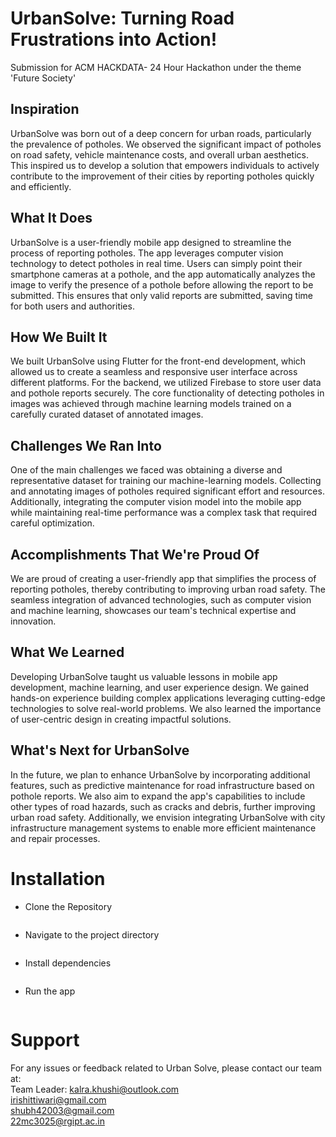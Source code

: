 # UrbanSolve: Turning Road Frustrations into Action!

Submission for ACM HACKDATA- 24 Hour Hackathon under the theme 'Future Society'

## Inspiration
UrbanSolve was born out of a deep concern for urban roads, particularly the prevalence of potholes. We observed the significant impact of potholes on road safety, vehicle maintenance costs, and overall urban aesthetics. This inspired us to develop a solution that empowers individuals to actively contribute to the improvement of their cities by reporting potholes quickly and efficiently.

## What It Does
UrbanSolve is a user-friendly mobile app designed to streamline the process of reporting potholes. The app leverages computer vision technology to detect potholes in real time. Users can simply point their smartphone cameras at a pothole, and the app automatically analyzes the image to verify the presence of a pothole before allowing the report to be submitted. This ensures that only valid reports are submitted, saving time for both users and authorities.

## How We Built It
We built UrbanSolve using Flutter for the front-end development, which allowed us to create a seamless and responsive user interface across different platforms. For the backend, we utilized Firebase to store user data and pothole reports securely. The core functionality of detecting potholes in images was achieved through machine learning models trained on a carefully curated dataset of annotated images.

## Challenges We Ran Into
One of the main challenges we faced was obtaining a diverse and representative dataset for training our machine-learning models. Collecting and annotating images of potholes required significant effort and resources. Additionally, integrating the computer vision model into the mobile app while maintaining real-time performance was a complex task that required careful optimization.

## Accomplishments That We're Proud Of
We are proud of creating a user-friendly app that simplifies the process of reporting potholes, thereby contributing to improving urban road safety. The seamless integration of advanced technologies, such as computer vision and machine learning, showcases our team's technical expertise and innovation.

## What We Learned
Developing UrbanSolve taught us valuable lessons in mobile app development, machine learning, and user experience design. We gained hands-on experience building complex applications leveraging cutting-edge technologies to solve real-world problems. We also learned the importance of user-centric design in creating impactful solutions.

## What's Next for UrbanSolve
In the future, we plan to enhance UrbanSolve by incorporating additional features, such as predictive maintenance for road infrastructure based on pothole reports. We also aim to expand the app's capabilities to include other types of road hazards, such as cracks and debris, further improving urban road safety. Additionally, we envision integrating UrbanSolve with city infrastructure management systems to enable more efficient maintenance and repair processes.

# Installation
- Clone the Repository
  ```bash git clone https://github.com/abckhush/UrbanSolve.git
- Navigate to the project directory
  ```bash cd potapp12/Pothole-Detection/MOBILE_APP/UrbanSolve
- Install dependencies
  ```bash flutter pub get
- Run the app
  ```bash flutter run

# Support
For any issues or feedback related to Urban Solve, please contact our team at:<br />
Team Leader: kalra.khushi@outlook.com<br />
irishittiwari@gmail.com<br />
shubh42003@gmail.com<br />
22mc3025@rgipt.ac.in<br />
